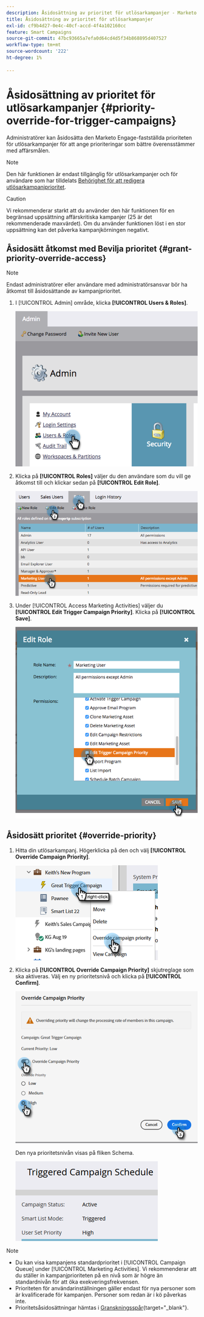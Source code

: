 ```yaml
---
description: Åsidosättning av prioritet för utlösarkampanjer - Marketo Docs - produktdokumentation
title: Åsidosättning av prioritet för utlösarkampanjer
exl-id: cf9b4d27-0e4c-40cf-accd-4f4a102160cc
feature: Smart Campaigns
source-git-commit: 47bc93665a7efa0d64cd4d5f34b868895d407527
workflow-type: tm+mt
source-wordcount: '222'
ht-degree: 1%

---
```


# Åsidosättning av prioritet för utlösarkampanjer {#priority-override-for-trigger-campaigns}

Administratörer kan åsidosätta den Marketo Engage-fastställda prioriteten för utlösarkampanjer för att ange prioriteringar som bättre överensstämmer med affärsmålen.

>[!NOTE]
>
>Den här funktionen är endast tillgänglig för utlösarkampanjer och för användare som har tilldelats [Behörighet för att redigera utlösarkampanjprioritet](#grant-priority-override-access).

>[!CAUTION]
>
>Vi rekommenderar starkt att du använder den här funktionen för en begränsad uppsättning affärskritiska kampanjer (25 är det rekommenderade maxvärdet). Om du använder funktionen löst i en stor uppsättning kan det påverka kampanjkörningen negativt.

## Åsidosätt åtkomst med Bevilja prioritet {#grant-priority-override-access}

>[!NOTE]
>
>Endast administratörer eller användare med administratörsansvar bör ha åtkomst till åsidosättande av kampanjprioritet.

1. I [!UICONTROL Admin] område, klicka **[!UICONTROL Users & Roles]**.

   ![](assets/priority-override-for-trigger-campaigns-1.png)

1. Klicka på **[!UICONTROL Roles]** väljer du den användare som du vill ge åtkomst till och klickar sedan på **[!UICONTROL Edit Role]**.

   ![](assets/priority-override-for-trigger-campaigns-2.png)

1. Under [!UICONTROL Access Marketing Activities] väljer du **[!UICONTROL Edit Trigger Campaign Priority]**. Klicka på **[!UICONTROL Save]**.

   ![](assets/priority-override-for-trigger-campaigns-3.png)

## Åsidosätt prioritet {#override-priority}

1. Hitta din utlösarkampanj. Högerklicka på den och välj **[!UICONTROL Override Campaign Priority]**.

   ![](assets/priority-override-for-trigger-campaigns-4.png)

1. Klicka på **[!UICONTROL Override Campaign Priority]** skjutreglage som ska aktiveras. Välj en ny prioritetsnivå och klicka på **[!UICONTROL Confirm]**.

   ![](assets/priority-override-for-trigger-campaigns-5.png)

   Den nya prioritetsnivån visas på fliken Schema.

   ![](assets/priority-override-for-trigger-campaigns-6.png)

>[!NOTE]
>
>* Du kan visa kampanjens standardprioritet i [!UICONTROL Campaign Queue] under [!UICONTROL Marketing Activities]. Vi rekommenderar att du ställer in kampanjprioriteten på en nivå som är högre än standardnivån för att öka exekveringsfrekvensen.
>* Prioriteten för användarinställningen gäller endast för nya personer som är kvalificerade för kampanjen. Personer som redan är i kö påverkas inte.
>* Prioritetsåsidosättningar hämtas i [Granskningsspår](/help/marketo/product-docs/administration/audit-trail/audit-trail-overview.md){target="_blank"}.
